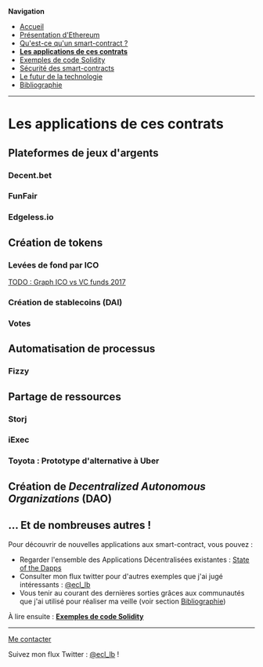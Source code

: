 **Navigation**
* [Accueil](index.html)
* [Présentation d'Ethereum](ethereum.html)
* [Qu'est-ce qu'un smart-contract ?](smartcontracts.html)
* [**Les applications de ces contrats**](applications.html)
* [Exemples de code Solidity](exemples.html)
* [Sécurité des smart-contracts](securite.html)
* [Le futur de la technologie](futur.html)
* [Bibliographie](bibliographie.html)

___
# Les applications de ces contrats

## Plateformes de jeux d'argents

### Decent.bet

### FunFair

### Edgeless.io


## Création de tokens

### Levées de fond par ICO

[TODO : Graph ICO vs VC funds 2017]()

### Création de stablecoins (DAI)

### Votes


## Automatisation de processus

### Fizzy

### 


## Partage de ressources

### Storj

### iExec

### Toyota : Prototype d'alternative à Uber


## Création de _Decentralized Autonomous Organizations_ (DAO)


## ... Et de nombreuses autres !

Pour découvrir de nouvelles applications aux smart-contract, vous pouvez :
* Regarder l'ensemble des Applications Décentralisées existantes : [State of the Dapps]()
* Consulter mon flux twitter pour d'autres exemples que j'ai jugé intéressants : [@ecl_lb](https://twitter.com/ecl_lb)
* Vous tenir au courant des dernières sorties grâces aux communautés que j'ai utilisé pour réaliser ma veille (voir section [Bibliographie](bibliographie.html))

À lire ensuite : [**Exemples de code Solidity**](exemples.html)

___
[Me contacter](mailto://leo.besancon@ecl14.ec-lyon.fr)

Suivez mon flux Twitter : [@ecl_lb](https://twitter.com/ecl_lb) !
